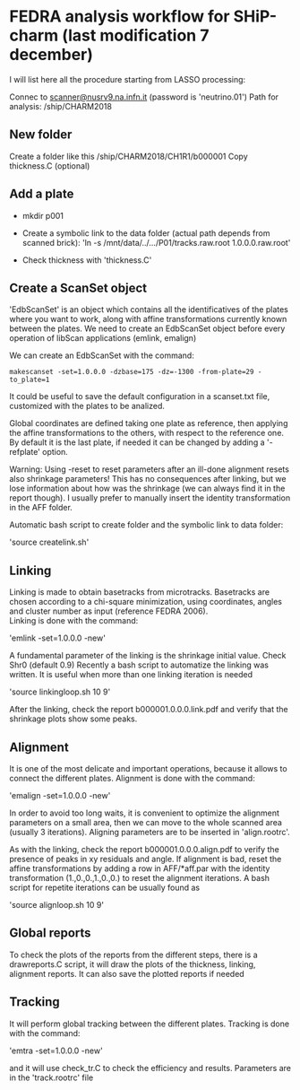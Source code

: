# FEDRA analysis workflow for SHiP-charm (last modification 7 december)

I will list here all the procedure starting from LASSO processing:

Connec to scanner@nusrv9.na.infn.it (password is 'neutrino.01')
Path for analysis: /ship/CHARM2018

## New folder
Create a folder like this /ship/CHARM2018/CH1R1/b000001
Copy thickness.C (optional)

## Add a plate
* mkdir p001

* Create a symbolic link to the data folder (actual path depends from scanned brick):
'ln -s /mnt/data/../.../P01/tracks.raw.root 1.0.0.0.raw.root'

* Check thickness with 'thickness.C'

## Create a ScanSet object
'EdbScanSet' is an object which contains all the identificatives of the plates where you want to work, along with affine transformations currently known between the plates. We need to create an EdbScanSet object before every operation of libScan applications (emlink, emalign)  

We can create an EdbScanSet with the command:  

`makescanset -set=1.0.0.0 -dzbase=175 -dz=-1300 -from-plate=29 -to_plate=1`  

It could be useful to save the default configuration in a scanset.txt file, customized with the plates to be analized.  

Global coordinates are defined taking one plate as reference, then applying the affine transformations to the others, with respect to the reference one. By default it is the last plate, if needed it can be changed by adding a '-refplate' option.

Warning: Using -reset to reset parameters after an ill-done alignment resets also shrinkage parameters! This has no consequences after linking, but we lose information about how was the shrinkage (we can always find it in the report though). I usually prefer to manually insert the identity transformation in the AFF folder. 

Automatic bash script to create folder and the symbolic link to data folder:

'source createlink.sh'

## Linking
Linking is made to obtain basetracks from microtracks. Basetracks are chosen according to a chi-square minimization, using coordinates, angles and cluster number as input (reference FEDRA 2006).  
Linking is done with the command:

'emlink -set=1.0.0.0 -new'

A fundamental parameter of the linking is the shrinkage initial value. Check Shr0 (default 0.9)
Recently a bash script to automatize the linking was written. It is useful when more than one linking iteration is needed

'source linkingloop.sh 10 9'

After the linking, check the report b000001.0.0.0.link.pdf and verify that the shrinkage plots show some peaks.  

## Alignment

It is one of the most delicate and important operations, because it allows to connect the different plates. Alignment is done with the command:  

'emalign -set=1.0.0.0 -new'

In order to avoid too long waits, it is convenient to optimize the alignment parameters on a small area, then we can move to the whole scanned area (usually 3 iterations). Aligning parameters are to be inserted in 'align.rootrc'.    

As with the linking, check the report b000001.0.0.0.align.pdf to verify the presence of peaks in xy residuals and angle. If alignment is bad, reset the affine transformations by adding a row in AFF/*aff.par with the identity transformation (1.,0.,0.,1.,0.,0.) to reset the alignment iterations.
A bash script for repetite iterations can be usually found as

'source alignloop.sh 10 9'

## Global reports
To check the plots of the reports from the different steps, there is a drawreports.C script, it will draw the plots of the thickness, linking, alignment reports. It can also save the plotted reports if needed

## Tracking

It will perform global tracking between the different plates. Tracking is done with the command:

'emtra -set=1.0.0.0 -new'

and it will use check_tr.C to check the efficiency and results. Parameters are in the 'track.rootrc' file

